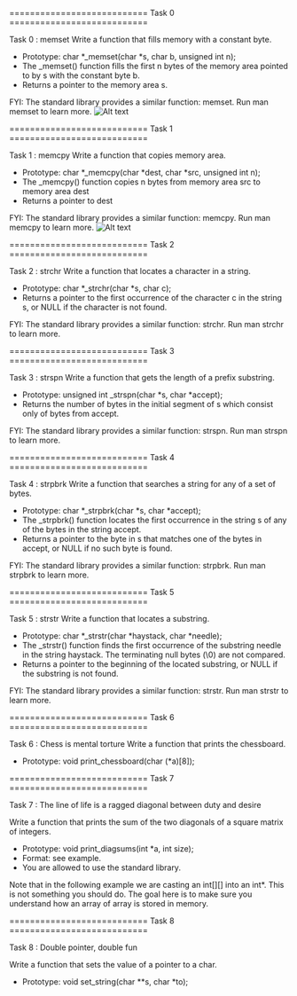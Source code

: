 
===========================  Task 0 ===========================  

Task 0 : memset
Write a function that fills memory with a constant byte.

- Prototype: char *_memset(char *s, char b, unsigned int n);
- The _memset() function fills the first n bytes of the memory area pointed to by s with the constant byte b.
- Returns a pointer to the memory area s.

FYI: The standard library provides a similar function: memset. Run man memset to learn more.
![Alt text](image.png)

===========================  Task 1 =========================== 

Task 1 : memcpy
Write a function that copies memory area.

- Prototype: char *_memcpy(char *dest, char *src, unsigned int n);
- The _memcpy() function copies n bytes from memory area src to memory area dest
- Returns a pointer to dest

FYI: The standard library provides a similar function: memcpy. Run man memcpy to learn more.
![Alt text](image-1.png)

===========================  Task 2 =========================== 

Task 2 : strchr
Write a function that locates a character in a string.

- Prototype: char *_strchr(char *s, char c);
- Returns a pointer to the first occurrence of the character c in the string s, or NULL if the character is not found.

FYI: The standard library provides a similar function: strchr. Run man strchr to learn more.

===========================  Task 3 =========================== 

Task 3 : strspn
Write a function that gets the length of a prefix substring.

- Prototype: unsigned int _strspn(char *s, char *accept);
- Returns the number of bytes in the initial segment of s which consist only of bytes from accept.

FYI: The standard library provides a similar function: strspn. Run man strspn to learn more.

===========================  Task 4 =========================== 

Task 4 : strpbrk
Write a function that searches a string for any of a set of bytes.

- Prototype: char *_strpbrk(char *s, char *accept);
- The _strpbrk() function locates the first occurrence in the string s of any of the bytes in the string accept.
- Returns a pointer to the byte in s that matches one of the bytes in accept, or NULL if no such byte is found.

FYI: The standard library provides a similar function: strpbrk. Run man strpbrk to learn more.

===========================  Task 5 =========================== 

Task 5 : strstr
Write a function that locates a substring.

- Prototype: char *_strstr(char *haystack, char *needle);
- The _strstr() function finds the first occurrence of the substring needle in the string haystack. The terminating null bytes (\0) are not compared.
- Returns a pointer to the beginning of the located substring, or NULL if the substring is not found.

FYI: The standard library provides a similar function: strstr. Run man strstr to learn more.

===========================  Task 6 =========================== 

 Task 6 : Chess is mental torture
Write a function that prints the chessboard.

- Prototype: void print_chessboard(char (*a)[8]);

===========================  Task 7 ===========================

Task 7 : The line of life is a ragged diagonal between duty and desire

Write a function that prints the sum of the two diagonals of a square matrix of integers.

- Prototype: void print_diagsums(int *a, int size);
- Format: see example.
- You are allowed to use the standard library.

Note that in the following example we are casting an int[][] into an int*. This is not something you should do. 
The goal here is to make sure you understand how an array of array is stored in memory.

===========================  Task 8 =========================== 

Task 8 : Double pointer, double fun

Write a function that sets the value of a pointer to a char.

- Prototype: void set_string(char **s, char *to);



